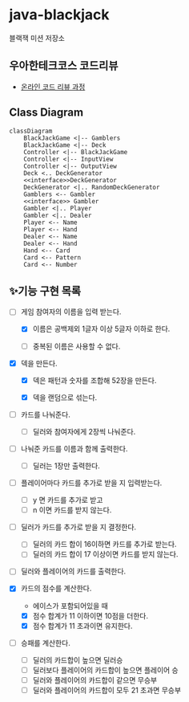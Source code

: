 # java-blackjack

블랙잭 미션 저장소

## 우아한테크코스 코드리뷰

- [온라인 코드 리뷰 과정](https://github.com/woowacourse/woowacourse-docs/blob/master/maincourse/README.md)

## Class Diagram

```mermaid
classDiagram
    BlackJackGame <|-- Gamblers
    BlackJackGame <|-- Deck
    Controller <|-- BlackJackGame
    Controller <|-- InputView
    Controller <|-- OutputView
    Deck <.. DeckGenerator
    <<interface>>DeckGenerator
    DeckGenerator <|.. RandomDeckGenerator
    Gamblers <-- Gambler
    <<interface>> Gambler
    Gambler <|.. Player
    Gambler <|.. Dealer
    Player <-- Name
    Player <-- Hand
    Dealer <-- Name
    Dealer <-- Hand
    Hand <-- Card
    Card <-- Pattern
    Card <-- Number
```

## ✨기능 구현 목록

- [ ] 게임 참여자의 이름을 입력 받는다.
    - [x] 이름은 공백제외 1글자 이상 5글자 이하로 한다.
    - [ ] 중복된 이름은 사용할 수 없다.


- [x] 덱을 만든다.
    - [x] 덱은 패턴과 숫자를 조합해 52장을 만든다.
    - [x] 덱을 랜덤으로 섞는다.


- [ ] 카드를 나눠준다.
    - [ ] 딜러와 참여자에게 2장씩 나눠준다.


- [ ] 나눠준 카드를 이름과 함께 출력한다.
    - [ ] 딜러는 1장만 출력한다.


- [ ] 플레이어마다 카드를 추가로 받을 지 입력받는다.
    - [ ] y 면 카드를 추가로 받고
    - [ ] n 이면 카드를 받지 않는다.

- [ ] 딜러가 카드를 추가로 받을 지 결정한다.
    - [ ] 딜러의 카드 합이 16이하면 카드를 추가로 받는다.
    - [ ] 딜러의 카드 합이 17 이상이면 카드를 받지 않는다.

- [ ] 딜러와 플레이어의 카드를 출력한다.

- [x] 카드의 점수를 계산한다.
    - 에이스가 포함되어있을 때
    - [x] 점수 합계가 11 이하이면 10점을 더한다.
    - [x] 점수 합계가 11 초과이면 유지한다.

- [ ] 승패를 계산한다.
    - [ ] 딜러의 카드합이 높으면 딜러승
    - [ ] 딜러보다 플레이어의 카드합이 높으면 플레이어 승
    - [ ] 딜러와 플레이어의 카드합이 같으면 무승부
    - [ ] 딜러와 플레이어의 카드합이 모두 21 초과면 무승부
